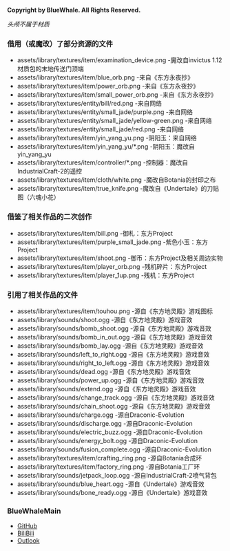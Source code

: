 **Copyright by BlueWhale. All Rights Reserved.**

*头颅不属于材质*

### 借用（或魔改）了部分资源的文件

- assets/library/textures/item/examination_device.png -魔改自invictus 1.12材质包的末地传送门顶端
- assets/library/textures/item/blue_orb.png -来自《东方永夜抄》
- assets/library/textures/item/power_orb.png -来自《东方永夜抄》
- assets/library/textures/item/small_power_orb.png -来自《东方永夜抄》
- assets/library/textures/entity/bill/red.png -来自网络
- assets/library/textures/entity/small_jade/purple.png -来自网络
- assets/library/textures/entity/small_jade/yellow-green.png -来自网络
- assets/library/textures/entity/small_jade/red.png -来自网络
- assets/library/textures/item/yin_yang_yu.png -阴阳玉：来自网络
- assets/library/textures/item/yin_yang_yu/*.png -阴阳玉：魔改自yin_yang_yu
- assets/library/textures/item/controller/*.png -控制器：魔改自IndustrialCraft-2的遥控
- assets/library/textures/item/cloth/white.png -魔改自Botania的封印之布
- assets/library/textures/item/true_knife.png -魔改自《Undertale》的刀贴图（六魂小花）

### 借鉴了相关作品的二次创作

- assets/library/textures/item/bill.png -御札：东方Project
- assets/library/textures/item/purple_small_jade.png -紫色小玉：东方Project
- assets/library/textures/item/shoot.png -御币：东方Project及相关周边实物
- assets/library/textures/item/player_orb.png -残机碎片：东方Project
- assets/library/textures/item/player_1up.png -残机：东方Project

### 引用了相关作品的文件

- assets/library/textures/item/touhou.png -源自《东方地灵殿》游戏图标
- assets/library/sounds/shoot.ogg -源自《东方地灵殿》游戏音效
- assets/library/sounds/bomb_shoot.ogg -源自《东方地灵殿》游戏音效
- assets/library/sounds/bomb_in_out.ogg -源自《东方地灵殿》游戏音效
- assets/library/sounds/bomb_lay.ogg -源自《东方地灵殿》游戏音效
- assets/library/sounds/left_to_right.ogg -源自《东方地灵殿》游戏音效
- assets/library/sounds/right_to_left.ogg -源自《东方地灵殿》游戏音效
- assets/library/sounds/dead.ogg -源自《东方地灵殿》游戏音效
- assets/library/sounds/power_up.ogg -源自《东方地灵殿》游戏音效
- assets/library/sounds/extend.ogg -源自《东方地灵殿》游戏音效
- assets/library/sounds/change_track.ogg -源自《东方地灵殿》游戏音效
- assets/library/sounds/chain_shoot.ogg -源自《东方地灵殿》游戏音效
- assets/library/sounds/charge.ogg -源自Draconic-Evolution
- assets/library/sounds/discharge.ogg -源自Draconic-Evolution
- assets/library/sounds/electric_buzz.ogg -源自Draconic-Evolution
- assets/library/sounds/energy_bolt.ogg -源自Draconic-Evolution
- assets/library/sounds/fusion_complete.ogg -源自Draconic-Evolution
- assets/library/textures/item/crafting_ring.png -源自Botania合成环
- assets/library/textures/item/factory_ring.png -源自Botania工厂环
- assets/library/sounds/jetpack_loop.ogg -源自IndustrialCraft-2喷气背包
- assets/library/sounds/blue_heart.ogg -源自《Undertale》游戏音效
- assets/library/sounds/bone_ready.ogg -源自《Undertale》游戏音效

### BlueWhaleMain

+ [GitHub](https://github.com/BlueWhaleMain)
+ [BiliBili](https://space.bilibili.com/336800070/#/)
+ [Outlook](mailto:bluewhalemain@outlook.com)
